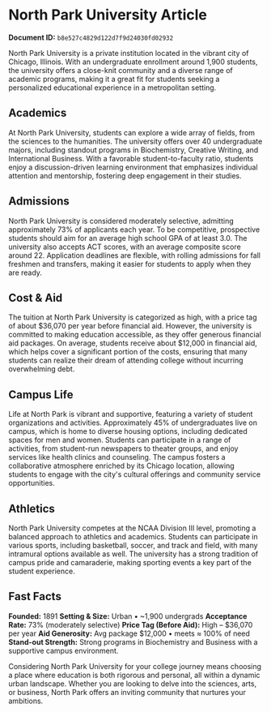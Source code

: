 # North Park University Article

**Document ID:** `b8e527c4829d122d7f9d24030fd02932`

North Park University is a private institution located in the vibrant city of Chicago, Illinois. With an undergraduate enrollment around 1,900 students, the university offers a close-knit community and a diverse range of academic programs, making it a great fit for students seeking a personalized educational experience in a metropolitan setting.

## Academics
At North Park University, students can explore a wide array of fields, from the sciences to the humanities. The university offers over 40 undergraduate majors, including standout programs in Biochemistry, Creative Writing, and International Business. With a favorable student-to-faculty ratio, students enjoy a discussion-driven learning environment that emphasizes individual attention and mentorship, fostering deep engagement in their studies.

## Admissions
North Park University is considered moderately selective, admitting approximately 73% of applicants each year. To be competitive, prospective students should aim for an average high school GPA of at least 3.0. The university also accepts ACT scores, with an average composite score around 22. Application deadlines are flexible, with rolling admissions for fall freshmen and transfers, making it easier for students to apply when they are ready.

## Cost & Aid
The tuition at North Park University is categorized as high, with a price tag of about $36,070 per year before financial aid. However, the university is committed to making education accessible, as they offer generous financial aid packages. On average, students receive about $12,000 in financial aid, which helps cover a significant portion of the costs, ensuring that many students can realize their dream of attending college without incurring overwhelming debt.

## Campus Life
Life at North Park is vibrant and supportive, featuring a variety of student organizations and activities. Approximately 45% of undergraduates live on campus, which is home to diverse housing options, including dedicated spaces for men and women. Students can participate in a range of activities, from student-run newspapers to theater groups, and enjoy services like health clinics and counseling. The campus fosters a collaborative atmosphere enriched by its Chicago location, allowing students to engage with the city's cultural offerings and community service opportunities.

## Athletics
North Park University competes at the NCAA Division III level, promoting a balanced approach to athletics and academics. Students can participate in various sports, including basketball, soccer, and track and field, with many intramural options available as well. The university has a strong tradition of campus pride and camaraderie, making sporting events a key part of the student experience.

## Fast Facts
**Founded:** 1891
**Setting & Size:** Urban • ~1,900 undergrads
**Acceptance Rate:** 73% (moderately selective)
**Price Tag (Before Aid):** High – $36,070 per year
**Aid Generosity:** Avg package $12,000 • meets ≈ 100% of need
**Stand-out Strength:** Strong programs in Biochemistry and Business with a supportive campus environment.

Considering North Park University for your college journey means choosing a place where education is both rigorous and personal, all within a dynamic urban landscape. Whether you are looking to delve into the sciences, arts, or business, North Park offers an inviting community that nurtures your ambitions.
